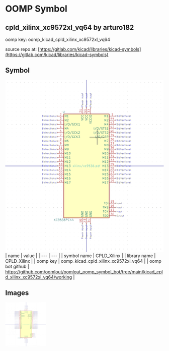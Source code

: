 # OOMP Symbol  
## cpld_xilinx_xc9572xl_vq64  by arturo182  
  
oomp key: oomp_kicad_cpld_xilinx_xc9572xl_vq64  
  
source repo at: [https://gitlab.com/kicad/libraries/kicad-symbols](https://gitlab.com/kicad/libraries/kicad-symbols)  
## Symbol  
  
[![working.png](working_600.png)](working.png)  
| name | value | 
| --- | --- | 
| symbol name | CPLD_Xilinx | 
| library name | CPLD_Xilinx | 
| oomp key | oomp_kicad_cpld_xilinx_xc9572xl_vq64 | 
| oomp bot github | https://github.com/oomlout/oomlout_oomp_symbol_bot/tree/main/kicad_cpld_xilinx_xc9572xl_vq64/working | 
## Images  
  
[![working.png](working_140.png)](working.png)  
